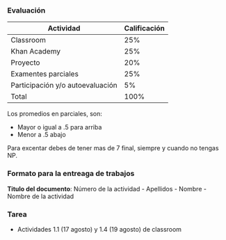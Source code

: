 ### Evaluación

Actividad | Calificación
--- | ---
Classroom | 25%
Khan Academy | 25%
Proyecto | 20%
Examentes parciales | 25%
Participación y/o autoevaluación | 5%
Total | 100%

Los promedios en parciales, son:
- Mayor o igual a .5 para arriba
- Menor a .5 abajo

Para excentar debes de tener mas de 7 final, siempre y cuando no tengas NP.

### Formato para la entreaga de trabajos

**Titulo del documento**: Número de la actividad - Apellidos - Nombre - Nombre de la actividad

### Tarea

- Actividades 1.1 (17 agosto) y 1.4 (19 agosto) de classroom
